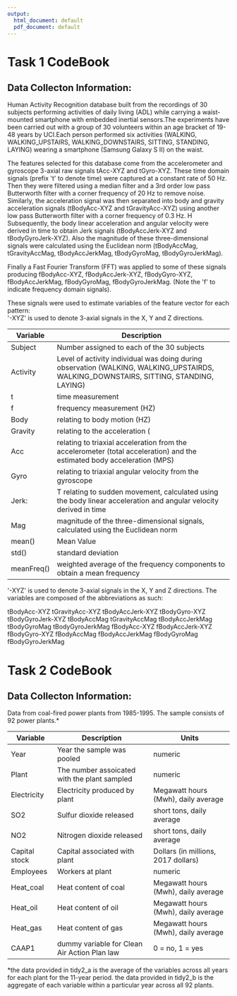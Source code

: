 ```yaml
---
output:
  html_document: default
  pdf_document: default
---
```

# Task 1 CodeBook
## Data Collecton Information:
Human Activity Recognition database built from the recordings of 30 subjects performing activities of daily living (ADL) while carrying a waist-mounted smartphone with embedded inertial sensors.The experiments have been carried out with a group of 30 volunteers within an age bracket of 19-48 years by UCI.Each person performed six activities (WALKING, WALKING_UPSTAIRS, WALKING_DOWNSTAIRS, SITTING, STANDING, LAYING) wearing a smartphone (Samsung Galaxy S II) on the waist.


The features selected for this database come from the accelerometer and gyroscope 3-axial raw signals tAcc-XYZ and tGyro-XYZ. These time domain signals (prefix 't' to denote time) were captured at a constant rate of 50 Hz. Then they were filtered using a median filter and a 3rd order low pass Butterworth filter with a corner frequency of 20 Hz to remove noise. Similarly, the acceleration signal was then separated into body and gravity acceleration signals (tBodyAcc-XYZ and tGravityAcc-XYZ) using another low pass Butterworth filter with a corner frequency of 0.3 Hz. 
H
Subsequently, the body linear acceleration and angular velocity were derived in time to obtain Jerk signals (tBodyAccJerk-XYZ and tBodyGyroJerk-XYZ). Also the magnitude of these three-dimensional signals were calculated using the Euclidean norm (tBodyAccMag, tGravityAccMag, tBodyAccJerkMag, tBodyGyroMag, tBodyGyroJerkMag). 

Finally a Fast Fourier Transform (FFT) was applied to some of these signals producing fBodyAcc-XYZ, fBodyAccJerk-XYZ, fBodyGyro-XYZ, fBodyAccJerkMag, fBodyGyroMag, fBodyGyroJerkMag. (Note the 'f' to indicate frequency domain signals). 

These signals were used to estimate variables of the feature vector for each pattern:  
'-XYZ' is used to denote 3-axial signals in the X, Y and Z directions.

Variable | Description 
-------------- | ------------------------------------------------------ 
Subject | Number assigned to each of the 30 subjects 
Activity | Level of activity individual was doing during observation (WALKING, WALKING_UPSTAIRDS, WALKING_DOWNSTAIRS, SITTING, STANDING, LAYING) 
t | time measurement
f | frequency measurement (HZ)
Body | relating to body motion (HZ)
Gravity | relating to the acceleration (| SI)SI)
Acc |  relating to triaxial acceleration from the accelerometer (total acceleration) and the estimated body acceleration (MPS)
Gyro |  relating to triaxial angular velocity from the gyroscope 
Jerk: | T relating to sudden movement, calculated using the body linear acceleration and angular velocity derived in time
Mag | magnitude of the three-dimensional signals, calculated using the Euclidean norm
mean() | Mean Value
std() | standard deviation  
meanFreq() | weighted average of the frequency components to obtain a mean frequency 



'-XYZ' is used to denote 3-axial signals in the X, Y and Z directions.
The variables are composed of the abbreviations as such:

tBodyAcc-XYZ
tGravityAcc-XYZ
tBodyAccJerk-XYZ
tBodyGyro-XYZ
tBodyGyroJerk-XYZ
tBodyAccMag
tGravityAccMag
tBodyAccJerkMag
tBodyGyroMag
tBodyGyroJerkMag
fBodyAcc-XYZ
fBodyAccJerk-XYZ
fBodyGyro-XYZ
fBodyAccMag
fBodyAccJerkMag
fBodyGyroMag
fBodyGyroJerkMag



# Task 2 CodeBook
## Data Collecton Information:
Data from coal-fired power plants from 1985-1995. The sample consists of 92 power plants.*

Variable | Description | Units
-------------- | ------------------------------------- | -------------------  
Year | Year the sample was pooled | numeric
Plant | The number assoicated with the plant sampled  | numeric
Electricity | Electricity produced by plant | Megawatt hours (Mwh), daily average
SO2 | Sulfur dioxide released | short tons, daily average
NO2 | Nitrogen dioxide released | short tons, daily average
Capital stock | Capital associated with plant | Dollars (in millions, 2017 dollars)
Employees | Workers at plant | numeric
Heat_coal | Heat content of coal | Megawatt hours (Mwh), daily average
Heat_oil | Heat content of oil | Megawatt hours (Mwh), daily average
Heat_gas | Heat content of gas | Megawatt hours (Mwh), daily average
CAAP1 | dummy variable for Clean Air Action Plan law | 0 = no, 1 = yes

*the data provided in tidy2_a is the average of the variables across all years for each plant for the 11-year period. the data provided in tidy2_b is the aggregate of each variable within a particular year across all 92 plants.

